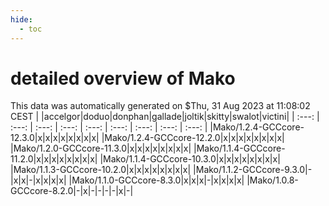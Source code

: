 ```yaml
---
hide:
  - toc
---
```


detailed overview of Mako
=========================


This data was automatically generated on $Thu, 31 Aug 2023 at 11:08:02 CEST
| |accelgor|doduo|donphan|gallade|joltik|skitty|swalot|victini|
| :---: | :---: | :---: | :---: | :---: | :---: | :---: | :---: | :---: |
|Mako/1.2.4-GCCcore-12.3.0|x|x|x|x|x|x|x|x|
|Mako/1.2.4-GCCcore-12.2.0|x|x|x|x|x|x|x|x|
|Mako/1.2.0-GCCcore-11.3.0|x|x|x|x|x|x|x|x|
|Mako/1.1.4-GCCcore-11.2.0|x|x|x|x|x|x|x|x|
|Mako/1.1.4-GCCcore-10.3.0|x|x|x|x|x|x|x|x|
|Mako/1.1.3-GCCcore-10.2.0|x|x|x|x|x|x|x|x|
|Mako/1.1.2-GCCcore-9.3.0|-|x|x|-|x|x|x|x|
|Mako/1.1.0-GCCcore-8.3.0|x|x|x|-|x|x|x|x|
|Mako/1.0.8-GCCcore-8.2.0|-|x|-|-|-|-|x|-|

